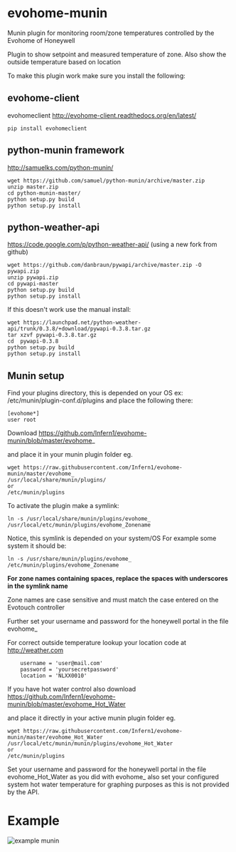 # evohome-munin
Munin plugin for monitoring room/zone temperatures controlled by the Evohome of Honeywell


Plugin to show setpoint and measured temperature of zone.
Also show the outside temperature based on location

To make this plugin work make sure you install the following:

## evohome-client
evohomeclient http://evohome-client.readthedocs.org/en/latest/
```
pip install evohomeclient
```


## python-munin framework
http://samuelks.com/python-munin/
```
wget https://github.com/samuel/python-munin/archive/master.zip
unzip master.zip
cd python-munin-master/
python setup.py build
python setup.py install
```


## python-weather-api 

https://code.google.com/p/python-weather-api/
(using a new fork from github)
```
wget https://github.com/danbraun/pywapi/archive/master.zip -O pywapi.zip
unzip pywapi.zip
cd pywapi-master
python setup.py build
python setup.py install
```
If this doesn't work use the manual install:
```
wget https://launchpad.net/python-weather-api/trunk/0.3.8/+download/pywapi-0.3.8.tar.gz
tar xzvf pywapi-0.3.8.tar.gz
cd  pywapi-0.3.8
python setup.py build
python setup.py install
```

## Munin setup 

Find your plugins directory, this is depended on your OS
ex: /etc/munin/plugin-conf.d/plugins
and place the following there:
```
[evohome*]
user root
```

Download https://github.com/Infern1/evohome-munin/blob/master/evohome_


and place it in your munin plugin folder eg.
```
wget https://raw.githubusercontent.com/Infern1/evohome-munin/master/evohome_
/usr/local/share/munin/plugins/
or
/etc/munin/plugins
```

To activate the plugin make a symlink:
```
ln -s /usr/local/share/munin/plugins/evohome_ /usr/local/etc/munin/plugins/evohome_Zonename
```
Notice, this symlink is depended on your system/OS
For example some system it should be:
```
ln -s /usr/share/munin/plugins/evohome_ /etc/munin/plugins/evohome_Zonename
```

**For zone names containing spaces, replace the spaces with underscores in the symlink name**

Zone names are case sensitive and must match the case entered on the Evotouch controller

Further set your username and password for the honeywell portal in the file evohome_

For correct outside temperature lookup your location code at http://weather.com
```
    username = 'user@mail.com' 
    password = 'yoursecretpassword'
    location = 'NLXX0010'  
```

If you have hot water control also download https://github.com/Infern1/evohome-munin/blob/master/evohome_Hot_Water

and place it directly in your active munin plugin folder eg.
```
wget https://raw.githubusercontent.com/Infern1/evohome-munin/master/evohome_Hot_Water
/usr/local/etc/munin/munin/plugins/evohome_Hot_Water
or
/etc/munin/plugins
```

Set your username and password for the honeywell portal in the file evohome_Hot_Water as you did with evohome_
also set your configured system hot water temperature for graphing purposes as this is not provided by the
API.

# Example #
![example munin](https://raw.githubusercontent.com/Infern1/evohome-munin/master/example_evohome_temperature.png)
